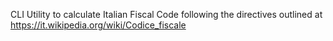 CLI Utility to calculate Italian Fiscal Code following the directives outlined at https://it.wikipedia.org/wiki/Codice_fiscale
